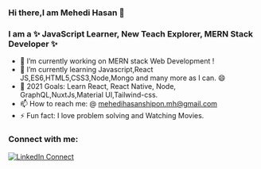### Hi there,I am Mehedi Hasan 👋



### I am a  ✨ JavaScript Learner, New Teach Explorer, MERN Stack Developer ✨

- 🔭 I’m currently working on MERN stack Web Development !
- 🌱 I’m currently learning Javascript,React JS,ES6,HTML5,CSS3,Node,Mongo and many more as I can. :smile:
- 👯 2021 Goals: Learn React, React Native, Node, GraphQL,NuxtJs,Material UI,Tailwind-css.
- 📫 How to reach me: @ mehedihasanshipon.mh@gmail.com
- ⚡ Fun fact: I love problem solving and Watching Movies.

### Connect with me:
[![LinkedIn Connect](https://img.shields.io/badge/%20-Connect-black?color=14171A&labelColor=212121&logo=linkedin&logoColor=ffffff)](https://www.linkedin.com/in/mehedi-hasan-shipon/)
